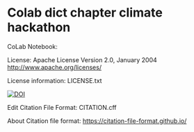 # Colab dict chapter climate hackathon

CoLab Notebook:  

License: Apache License Version 2.0, January 2004 http://www.apache.org/licenses/

License information: LICENSE.txt

[![DOI](https://zenodo.org/badge/DOI/10.5281/zenodo.10817162.svg)](https://doi.org/10.5281/zenodo.10817162)


Edit Citation File Format: CITATION.cff

About Citation file format: https://citation-file-format.github.io/
